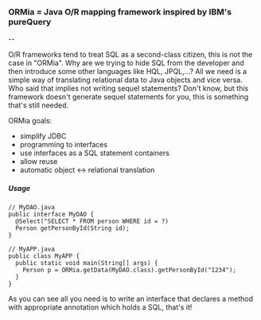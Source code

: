 ### ORMia = Java O/R mapping framework inspired by IBM's pureQuery
--

O/R frameworks tend to treat SQL as a second-class citizen, this is not the case in "ORMia".
Why are we trying to hide SQL from the developer and then introduce some other languages like HQL, JPQL,...?
All we need is a simple way of translating relational data to Java objects and vice versa.
Who said that implies not writing sequel statements? 
Don't know, but this framework doesn't generate sequel statements for you, this is something that's still needed.

ORMia goals:
- simplify JDBC
- programming to interfaces
- use interfaces as a SQL statement containers
- allow reuse
- automatic object <-> relational translation


##### Usage
    // MyDAO.java
    public interface MyDAO {
      @Select("SELECT * FROM person WHERE id = ?)
      Person getPersonById(String id);
    }

    // MyAPP.java
    public class MyAPP {
      public static void main(String[] args) {
        Person p = ORMia.getData(MyDAO.class).getPersonById("1234");
      }
    }

As you can see all you need is to write an interface that declares a method with appropriate annotation which holds a SQL, that's it!
